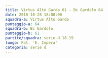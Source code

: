 ```yaml
---
title: Virtus Alto Garda 61 - Bc Gardolo 64
date: 2018-10-28 18:00:00
squadra-a: Virtus Alto Garda
punteggio-a: 64
squadra-b: Bc Gardolo
punteggio-b: 61
partite/squadra: serie-d-18-19
luogo: Pal. 'E. Impera'
categoria: serie d
---
```

